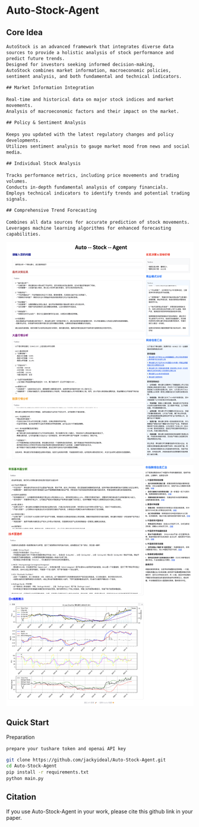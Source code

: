 # Auto-Stock-Agent

## Core Idea

```
AutoStock is an advanced framework that integrates diverse data sources to provide a holistic analysis of stock performance and predict future trends.
Designed for investors seeking informed decision-making,
AutoStock combines market information, macroeconomic policies, sentiment analysis, and both fundamental and technical indicators.

```

```
## Market Information Integration

Real-time and historical data on major stock indices and market movements.
Analysis of macroeconomic factors and their impact on the market.

```

```
## Policy & Sentiment Analysis

Keeps you updated with the latest regulatory changes and policy developments.
Utilizes sentiment analysis to gauge market mood from news and social media.

```

```
## Individual Stock Analysis

Tracks performance metrics, including price movements and trading volumes.
Conducts in-depth fundamental analysis of company financials.
Employs technical indicators to identify trends and potential trading signals.

```

```
## Comprehensive Trend Forecasting

Combines all data sources for accurate prediction of stock movements.
Leverages machine learning algorithms for enhanced forecasting capabilities.

```

<p align="center">
    <img src="assets/case1.png" width="800"/>
<p>

<p align="center">
    <img src="assets/case2.png" width="800"/>
<p>


## Quick Start

Preparation

```
prepare your tushare token and openai API key
```

```bash
git clone https://github.com/jackyideal/Auto-Stock-Agent.git
cd Auto-Stock-Agent
pip install -r requirements.txt
python main.py
```


## Citation

If you use Auto-Stock-Agent in your work, please cite this github link in your paper.
